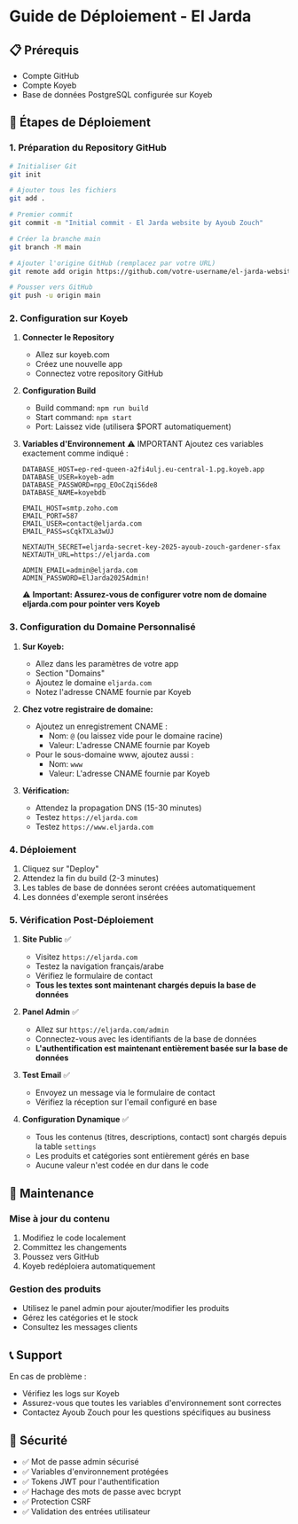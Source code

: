 # Guide de Déploiement - El Jarda

## 📋 Prérequis
- Compte GitHub
- Compte Koyeb
- Base de données PostgreSQL configurée sur Koyeb

## 🚀 Étapes de Déploiement

### 1. Préparation du Repository GitHub

```bash
# Initialiser Git
git init

# Ajouter tous les fichiers
git add .

# Premier commit
git commit -m "Initial commit - El Jarda website by Ayoub Zouch"

# Créer la branche main
git branch -M main

# Ajouter l'origine GitHub (remplacez par votre URL)
git remote add origin https://github.com/votre-username/el-jarda-website.git

# Pousser vers GitHub
git push -u origin main
```

### 2. Configuration sur Koyeb

1. **Connecter le Repository**
   - Allez sur koyeb.com
   - Créez une nouvelle app
   - Connectez votre repository GitHub

2. **Configuration Build**
   - Build command: `npm run build`
   - Start command: `npm start`
   - Port: Laissez vide (utilisera $PORT automatiquement)

3. **Variables d'Environnement** ⚠️ IMPORTANT
   Ajoutez ces variables exactement comme indiqué :

   ```
   DATABASE_HOST=ep-red-queen-a2fi4ulj.eu-central-1.pg.koyeb.app
   DATABASE_USER=koyeb-adm
   DATABASE_PASSWORD=npg_EOoCZqiS6de8
   DATABASE_NAME=koyebdb
   
   EMAIL_HOST=smtp.zoho.com
   EMAIL_PORT=587
   EMAIL_USER=contact@eljarda.com
   EMAIL_PASS=sCqkTXLa3wUJ
   
   NEXTAUTH_SECRET=eljarda-secret-key-2025-ayoub-zouch-gardener-sfax
   NEXTAUTH_URL=https://eljarda.com
   
   ADMIN_EMAIL=admin@eljarda.com
   ADMIN_PASSWORD=ElJarda2025Admin!
   ```

   ⚠️ **Important: Assurez-vous de configurer votre nom de domaine eljarda.com pour pointer vers Koyeb**

### 3. Configuration du Domaine Personnalisé

1. **Sur Koyeb:**
   - Allez dans les paramètres de votre app
   - Section "Domains"
   - Ajoutez le domaine `eljarda.com`
   - Notez l'adresse CNAME fournie par Koyeb

2. **Chez votre registraire de domaine:**
   - Ajoutez un enregistrement CNAME :
     - Nom: `@` (ou laissez vide pour le domaine racine)
     - Valeur: L'adresse CNAME fournie par Koyeb
   - Pour le sous-domaine www, ajoutez aussi :
     - Nom: `www`
     - Valeur: L'adresse CNAME fournie par Koyeb

3. **Vérification:**
   - Attendez la propagation DNS (15-30 minutes)
   - Testez `https://eljarda.com`
   - Testez `https://www.eljarda.com`

### 4. Déploiement

1. Cliquez sur "Deploy"
2. Attendez la fin du build (2-3 minutes)
3. Les tables de base de données seront créées automatiquement
4. Les données d'exemple seront insérées

### 5. Vérification Post-Déploiement

1. **Site Public** ✅
   - Visitez `https://eljarda.com`
   - Testez la navigation français/arabe
   - Vérifiez le formulaire de contact
   - **Tous les textes sont maintenant chargés depuis la base de données**

2. **Panel Admin** ✅
   - Allez sur `https://eljarda.com/admin`
   - Connectez-vous avec les identifiants de la base de données
   - **L'authentification est maintenant entièrement basée sur la base de données**

3. **Test Email** ✅
   - Envoyez un message via le formulaire de contact
   - Vérifiez la réception sur l'email configuré en base

4. **Configuration Dynamique** ✅
   - Tous les contenus (titres, descriptions, contact) sont chargés depuis la table `settings`
   - Les produits et catégories sont entièrement gérés en base
   - Aucune valeur n'est codée en dur dans le code

## 🔧 Maintenance

### Mise à jour du contenu
1. Modifiez le code localement
2. Committez les changements
3. Poussez vers GitHub
4. Koyeb redéploiera automatiquement

### Gestion des produits
- Utilisez le panel admin pour ajouter/modifier les produits
- Gérez les catégories et le stock
- Consultez les messages clients

## 📞 Support

En cas de problème :
- Vérifiez les logs sur Koyeb
- Assurez-vous que toutes les variables d'environnement sont correctes
- Contactez Ayoub Zouch pour les questions spécifiques au business

## 🔐 Sécurité

- ✅ Mot de passe admin sécurisé
- ✅ Variables d'environnement protégées
- ✅ Tokens JWT pour l'authentification
- ✅ Hachage des mots de passe avec bcrypt
- ✅ Protection CSRF
- ✅ Validation des entrées utilisateur
